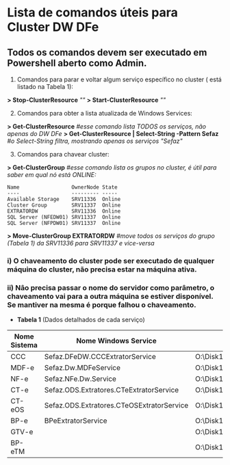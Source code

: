 # Lista de comandos úteis para Cluster DW DFe

## Todos os comandos devem ser executado em Powershell aberto como Admin.

1) Comandos para parar e voltar algum serviço específico no cluster (_<Nome Windows Service>_ está listado na Tabela 1):

**> Stop-ClusterResource** _"<Nome Windows Service>"_
**> Start-ClusterResource** _"<Nome Windows Service>"_

2) Comandos para obter a lista atualizada de Windows Services:

**> Get-ClusterResource** _#esse comando lista TODOS os serviços, não apenas do DW DFe_
**> Get-ClusterResource | Select-String -Pattern Sefaz** _#o Select-String filtra, mostrando apenas os serviços "Sefaz"_

3) Comandos para chavear cluster:

**> Get-ClusterGroup** _#esse comando lista os grupos no cluster, é útil para saber em qual nó está ONLINE:_


```
Name                 OwnerNode State
----                 --------- -----
Available Storage    SRV11336  Online
Cluster Group        SRV11337  Online
EXTRATORDW           SRV11336  Online
SQL Server (NFEDW01) SRV11337  Online
SQL Server (NFPDW01) SRV11337  Online
```

**> Move-ClusterGroup EXTRATORDW** _#move todos os serviços do grupo (Tabela 1) da SRV11336 para SRV11337 e vice-versa_

### i) O chaveamento do cluster pode ser executado de qualquer máquina do cluster, não precisa estar na máquina ativa.
### ii) Nâo precisa passar o nome do servidor como parâmetro, o chaveamento vai para a outra máquina se estiver disponível. Se mantiver na mesma é porque falhou o chaveamento.

- **Tabela 1** (Dados detalhados de cada serviço)


|Nome Sistema  |​Nome Windows Service  |Pathname  |
|--|--|--|
|​CCC |Sefaz.DFeDW.CCCExtratorService |​O:\Disk19\Sefaz.DFeDW.CCCExtratorService |
|​MDF-e |Sefaz.Dw.MDFeService |O:\Disk19\Sefaz.DFeDW.MDFeExtratorService |
|​NF-e |Sefaz.NFe.Dw.Service |​O:\Disk19\Sefaz.DFeDW.NFeExtratorService |
|​CT-e |​Sefaz.ODS.Extratores.CTeExtratorService |​O:\Disk19\Sefaz.ODS.Extratores.CTeExtrator |
|​CT-eOS |​Sefaz.ODS.Extratores.CTeOSExtratorService |​O:\Disk19\Sefaz.ODS.Extratores.CTeOSExtrator |
|​BP-e |BPeExtratorService |O:\Disk19\Sefaz.DFeDW.BPeExtratorService |
|​GTV-e  |	|​​O:\Disk19\Sefaz.ODS.Extratores. |
|​BP-eTM |​	|​O:\Disk19\Sefaz.ODS.Extratores.  |
	
	
